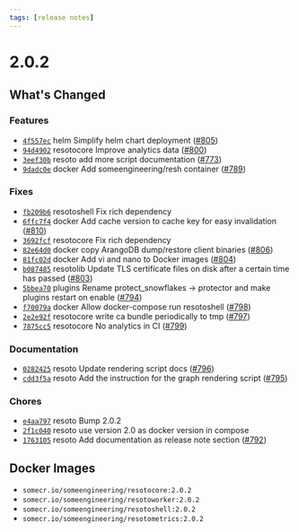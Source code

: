 ```yaml
---
tags: [release notes]
---
```


# 2.0.2

## What's Changed

### Features

- [`4f557ec`](https://github.com/someengineering/resoto/commit/4f557ec) <span class="badge badge--secondary">helm</span> Simplify helm chart deployment ([#805](https://github.com/someengineering/resoto/pull/805))
- [`94d4902`](https://github.com/someengineering/resoto/commit/94d4902) <span class="badge badge--secondary">resotocore</span> Improve analytics data ([#800](https://github.com/someengineering/resoto/pull/800))
- [`3eef30b`](https://github.com/someengineering/resoto/commit/3eef30b) <span class="badge badge--secondary">resoto</span> add more script documentation ([#773](https://github.com/someengineering/resoto/pull/773))
- [`9dadc0e`](https://github.com/someengineering/resoto/commit/9dadc0e) <span class="badge badge--secondary">docker</span> Add someengineering/resh container ([#789](https://github.com/someengineering/resoto/pull/789))

### Fixes

- [`fb209b6`](https://github.com/someengineering/resoto/commit/fb209b6) <span class="badge badge--secondary">resotoshell</span> Fix rich dependency
- [`6ffc7f4`](https://github.com/someengineering/resoto/commit/6ffc7f4) <span class="badge badge--secondary">docker</span> Add cache version to cache key for easy invalidation ([#810](https://github.com/someengineering/resoto/pull/810))
- [`3692fcf`](https://github.com/someengineering/resoto/commit/3692fcf) <span class="badge badge--secondary">resotocore</span> Fix rich dependency
- [`82e64d0`](https://github.com/someengineering/resoto/commit/82e64d0) <span class="badge badge--secondary">docker</span> copy ArangoDB dump/restore client binaries ([#806](https://github.com/someengineering/resoto/pull/806))
- [`81fc02d`](https://github.com/someengineering/resoto/commit/81fc02d) <span class="badge badge--secondary">docker</span> Add vi and nano to Docker images ([#804](https://github.com/someengineering/resoto/pull/804))
- [`b087485`](https://github.com/someengineering/resoto/commit/b087485) <span class="badge badge--secondary">resotolib</span> Update TLS certificate files on disk after a certain time has passed ([#803](https://github.com/someengineering/resoto/pull/803))
- [`5bbea70`](https://github.com/someengineering/resoto/commit/5bbea70) <span class="badge badge--secondary">plugins</span> Rename protect_snowflakes -> protector and make plugins restart on enable ([#794](https://github.com/someengineering/resoto/pull/794))
- [`f70079a`](https://github.com/someengineering/resoto/commit/f70079a) <span class="badge badge--secondary">docker</span> Allow docker-compose run resotoshell ([#798](https://github.com/someengineering/resoto/pull/798))
- [`2e2e92f`](https://github.com/someengineering/resoto/commit/2e2e92f) <span class="badge badge--secondary">resotocore</span> write ca bundle periodically to tmp ([#797](https://github.com/someengineering/resoto/pull/797))
- [`7875cc5`](https://github.com/someengineering/resoto/commit/7875cc5) <span class="badge badge--secondary">resotocore</span> No analytics in CI ([#799](https://github.com/someengineering/resoto/pull/799))

### Documentation

- [`0282425`](https://github.com/someengineering/resoto/commit/0282425) <span class="badge badge--secondary">resoto</span> Update rendering script docs ([#796](https://github.com/someengineering/resoto/pull/796))
- [`cdd3f5a`](https://github.com/someengineering/resoto/commit/cdd3f5a) <span class="badge badge--secondary">resoto</span> Add the instruction for the graph rendering script ([#795](https://github.com/someengineering/resoto/pull/795))

### Chores

- [`e4aa797`](https://github.com/someengineering/resoto/commit/e4aa797) <span class="badge badge--secondary">resoto</span> Bump 2.0.2
- [`2f1c040`](https://github.com/someengineering/resoto/commit/2f1c040) <span class="badge badge--secondary">resoto</span> use version 2.0 as docker version in compose
- [`1763105`](https://github.com/someengineering/resoto/commit/1763105) <span class="badge badge--secondary">resoto</span> Add documentation as release note section ([#792](https://github.com/someengineering/resoto/pull/792))

<!--truncate-->

## Docker Images

- `somecr.io/someengineering/resotocore:2.0.2`
- `somecr.io/someengineering/resotoworker:2.0.2`
- `somecr.io/someengineering/resotoshell:2.0.2`
- `somecr.io/someengineering/resotometrics:2.0.2`
